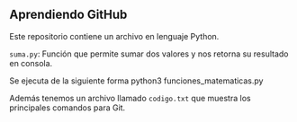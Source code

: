 ## Aprendiendo GitHub

Este repositorio contiene un archivo en lenguaje Python. 

`suma.py`: Función que permite sumar dos valores y nos retorna su resultado en consola.

Se ejecuta de la siguiente forma python3 funciones_matematicas.py

Además tenemos un archivo llamado `codigo.txt` que muestra los principales comandos para Git.
